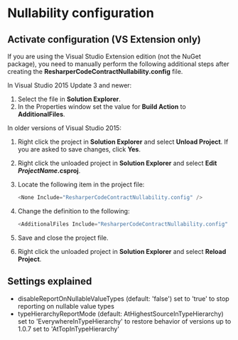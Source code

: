 # Nullability configuration

## Activate configuration (VS Extension only)
If you are using the Visual Studio Extension edition (not the NuGet package), you need to manually perform the following additional steps after creating the **ResharperCodeContractNullability.config** file.

In Visual Studio 2015 Update 3 and newer:

1. Select the file in **Solution Explorer**.
2. In the Properties window set the value for **Build Action** to **AdditionalFiles**.

In older versions of Visual Studio 2015:

1. Right click the project in **Solution Explorer** and select **Unload Project**. If you are asked to save changes, click **Yes**.
2. Right click the unloaded project in **Solution Explorer** and select **Edit *ProjectName*.csproj**.
3. Locate the following item in the project file:

    ```csharp
    <None Include="ResharperCodeContractNullability.config" />
    ```

4. Change the definition to the following:

    ```csharp
    <AdditionalFiles Include="ResharperCodeContractNullability.config" />
    ```

5. Save and close the project file.
6. Right click the unloaded project in **Solution Explorer** and select **Reload Project**.

## Settings explained

* disableReportOnNullableValueTypes (default: 'false')
  set to 'true' to stop reporting on nullable value types
* typeHierarchyReportMode (default: AtHighestSourceInTypeHierarchy)
  set to 'EverywhereInTypeHierarchy' to restore behavior of versions up to 1.0.7
  set to 'AtTopInTypeHierarchy'

